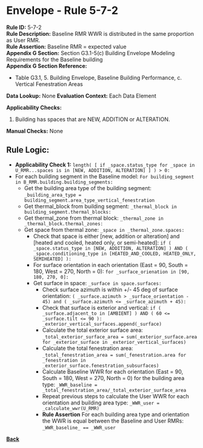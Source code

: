 # Envelope - Rule 5-7-2  
**Rule ID:** 5-7-2  
**Rule Description:** Baseline RMR WWR is distributed in the same proportion as User RMR.  
**Rule Assertion:** Baseline RMR = expected value  
**Appendix G Section:** Section G3.1-5(c) Building Envelope Modeling Requirements for the Baseline building    
**Appendix G Section Reference:**
- Table G3.1, 5. Building Envelope, Baseline Building Performance, c. Vertical Fenestration Areas

**Data Lookup:** None
**Evaluation Context:**  Each Data Element  

**Applicability Checks:** 
1. Building has spaces that are NEW, ADDITION or ALTERATION.

**Manual Checks:** None  

## Rule Logic:
- **Applicability Check 1:** `length( [ if _space.status_type for _space in U_RMR...spaces is in [NEW, ADDITION, ALTERATION] ] ) > 0:`  
- For each building segment in the Baseline model: `For building_segment in B_RMR.building.building_segments:`
    - Get the building area type of the building segment: `_building_area_type = building_segment.area_type_vertical_fenestration`
    - Get thermal_block from building segment: `_thermal_block in building_segment.thermal_blocks:`
    - Get thermal_zone from thermal block: `_thermal_zone in _thermal_block.thermal_zones:`
    - Get space from thermal zone: `_space in _thermal_zone.spaces:`
        - Check that space is either [new, addition or alteration] and [heated and cooled, heated only, or semi-heated]: `if ( _space.status_type in [NEW, ADDITION, ALTERATION] ) AND ( _space.conditioning_type in [HEATED_AND_COOLED, HEATED_ONLY, SEMIHEATED] ):` 
        - For surface orientation in each orientation (East = 90, South = 180, West = 270, North = 0): `for _surface_orienation in [90, 180, 270, 0]:`  
        - Get surface in space: `_surface in space.surfaces:`
            - Check surface azimuth is within +/- 45 deg of surface orientation: `( _surface.azimuth > _surface_orientation - 45) and ( _surface.azimuth <= _surface_azimuth + 45):`  
            - Check that surface is exterior and vertical: `if ( _surface.adjacent_to in [AMBIENT] ) AND ( 60 <= _surface.tilt <= 90 ): _exterior_vertical_surfaces.append(_surface)`
            - Calculate the total exterior surface area: `_total_exterior_surface_area = sum(_exterior_surface.area for _exterior_surface in _exterior_vertical_surfaces)`
            - Calculate the total fenestration area: `_total_fenestration_area = sum(_fenestration.area for _fenestration in _exterior_surface.fenestration_subsurfaces)`
            - Calculate Baseline WWR for each orientation (East = 90, South = 180, West = 270, North = 0) for the building area type: `_WWR_baseline = _total_fenestration_area/_total_exterior_surface_area`  
            - Repeat previous steps to calculate the User WWR for each orientation and building area type: `_WWR_user = _calculate_wwr(U_RMR)`  
            - **Rule Assertion** For each building area type and orientation the WWR is equal between the Baseline and User RMRs: `_WWR_baseline_ == _WWR_user`

**[Back](../_toc.md)**
